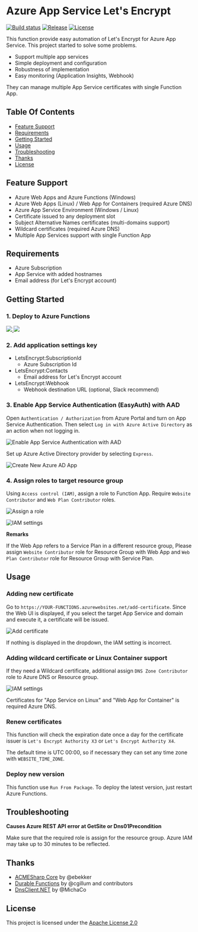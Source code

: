 # Azure App Service Let's Encrypt

[![Build status](https://ci.appveyor.com/api/projects/status/bhbdscxn7f33ne1p?svg=true)](https://ci.appveyor.com/project/shibayan/azure-appservice-letsencrypt)
[![Release](https://img.shields.io/github/release/shibayan/azure-appservice-letsencrypt.svg)](https://github.com/shibayan/azure-appservice-letsencrypt/releases/latest)
[![License](https://img.shields.io/github/license/shibayan/azure-appservice-letsencrypt.svg)](https://github.com/shibayan/azure-appservice-letsencrypt/blob/master/LICENSE)

This function provide easy automation of Let's Encrypt for Azure App Service. This project started to solve some problems.

- Support multiple app services
- Simple deployment and configuration
- Robustness of implementation
- Easy monitoring (Application Insights, Webhook)

They can manage multiple App Service certificates with single Function App.

## Table Of Contents

- [Feature Support](#feature-support)
- [Requirements](#requirements)
- [Getting Started](#getting-started)
- [Usage](#usage)
- [Troubleshooting](#troubleshooting)
- [Thanks](#thanks)
- [License](#license)

## Feature Support

- Azure Web Apps and Azure Functions (Windows)
- Azure Web Apps (Linux) / Web App for Containers (required Azure DNS)
- Azure App Service Environment (Windows / Linux)
- Certificate issued to any deployment slot
- Subject Alternative Names certificates (multi-domains support)
- Wildcard certificates (required Azure DNS)
- Multiple App Services support with single Function App

## Requirements

- Azure Subscription
- App Service with added hostnames
- Email address (for Let's Encrypt account)

## Getting Started

### 1. Deploy to Azure Functions

<a href="https://portal.azure.com/#create/Microsoft.Template/uri/https%3A%2F%2Fraw.githubusercontent.com%2Fshibayan%2Fazure-appservice-letsencrypt%2Fmaster%2Fazuredeploy.json" target="_blank">
  <img src="https://azuredeploy.net/deploybutton.png" />
</a>

<a href="http://armviz.io/#/?load=https%3A%2F%2Fraw.githubusercontent.com%2Fshibayan%2Fazure-appservice-letsencrypt%2Fmaster%2Fazuredeploy.json" target="_blank">
  <img src="http://armviz.io/visualizebutton.png" />
</a>

### 2. Add application settings key

- LetsEncrypt:SubscriptionId
  - Azure Subscription Id
- LetsEncrypt:Contacts
  - Email address for Let's Encrypt account
- LetsEncrypt:Webhook
  - Webhook destination URL (optional, Slack recommend)

### 3. Enable App Service Authentication (EasyAuth) with AAD

Open `Authentication / Authorization` from Azure Portal and turn on App Service Authentication. Then select `Log in with Azure Active Directory` as an action when not logging in.

![Enable App Service Authentication with AAD](https://user-images.githubusercontent.com/1356444/49693401-ecc7c400-fbb4-11e8-9ae1-5d376a4d8a05.png)

Set up Azure Active Directory provider by selecting `Express`.

![Create New Azure AD App](https://user-images.githubusercontent.com/1356444/49693412-6f508380-fbb5-11e8-81fb-6bbcbe47654e.png)

### 4. Assign roles to target resource group

Using `Access control (IAM)`, assign a role to Function App. Require `Website Contributor` and `Web Plan Contributor` roles.

![Assign a role](https://user-images.githubusercontent.com/1356444/43694372-feaefda4-996d-11e8-9ee5-e58254ec05f5.png)

![IAM settings](https://user-images.githubusercontent.com/1356444/44624857-e169c900-a934-11e8-982c-5ad8c163beff.png)

**Remarks**

If the Web App refers to a Service Plan in a different resource group, Please assign `Website Contributor` role for Resource Group with Web App and `Web Plan Contributor` role for Resource Group with Service Plan.

## Usage

### Adding new certificate

Go to `https://YOUR-FUNCTIONS.azurewebsites.net/add-certificate`. Since the Web UI is displayed, if you select the target App Service and domain and execute it, a certificate will be issued.

![Add certificate](https://user-images.githubusercontent.com/1356444/49693421-b3dc1f00-fbb5-11e8-8ac1-37092a2be711.png)

If nothing is displayed in the dropdown, the IAM setting is incorrect.

### Adding wildcard certificate or Linux Container support

If they need a Wildcard certificate, additional assign `DNS Zone Contributor` role to Azure DNS or Resource group.

![IAM settings](https://user-images.githubusercontent.com/1356444/44642883-3840d280-aa09-11e8-9346-faa26f9675af.png)

Certificates for "App Service on Linux" and "Web App for Container" is required Azure DNS.

### Renew certificates

This function will check the expiration date once a day for the certificate issuer is `Let's Encrypt Authority X3` or `Let's Encrypt Authority X4`.

The default time is UTC 00:00, so if necessary they can set any time zone with `WEBSITE_TIME_ZONE`.

### Deploy new version

This function use `Run From Package`. To deploy the latest version, just restart Azure Functions.

## Troubleshooting

**Causes Azure REST API error at GetSite or Dns01Precondition**

Make sure that the required role is assign for the resource group. Azure IAM may take up to 30 minutes to be reflected.

## Thanks

- [ACMESharp Core](https://github.com/PKISharp/ACMESharpCore) by @ebekker
- [Durable Functions](https://github.com/Azure/azure-functions-durable-extension) by @cgillum and contributors
- [DnsClient.NET](https://github.com/MichaCo/DnsClient.NET) by @MichaCo

## License

This project is licensed under the [Apache License 2.0](https://github.com/shibayan/azure-appservice-letsencrypt/blob/master/LICENSE)
